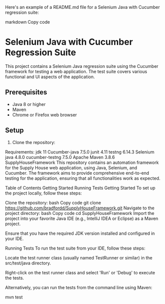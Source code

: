 
Here's an example of a README.md file for a Selenium Java with Cucumber regression suite:

markdown
Copy code
# Selenium Java with Cucumber Regression Suite

This project contains a Selenium Java regression suite using the Cucumber framework for testing a web application. The test suite covers various functional and UI aspects of the application.

## Prerequisites

- Java 8 or higher
- Maven
- Chrome or Firefox web browser

## Setup

1. Clone the repository:

Requirements:
jdk 11
Cucumber-java 7.5.0
junit 4.11
testng 6.14.3
Selenium java 4.8.0
cucumber-testng 7.5.0
Apache Maven 3.8.6
SupplyHouseFramework
This repository contains an automation framework for the Supply House web application, using Java, Selenium, and Cucumber. The framework aims to provide comprehensive end-to-end testing for the application, ensuring that all functionalities work as expected.

Table of Contents
Getting Started
Running Tests
Getting Started
To set up the project locally, follow these steps:

Clone the repository:
bash
Copy code
git clone https://github.com/bradfordd/SupplyHouseFramework.git
Navigate to the project directory:
bash
Copy code
cd SupplyHouseFramework
Import the project into your favorite Java IDE (e.g., IntelliJ IDEA or Eclipse) as a Maven project.

Ensure that you have the required JDK version installed and configured in your IDE.

Running Tests
To run the test suite from your IDE, follow these steps:

Locate the test runner class (usually named TestRunner or similar) in the src/test/java directory.

Right-click on the test runner class and select 'Run' or 'Debug' to execute the tests.

Alternatively, you can run the tests from the command line using Maven:

mvn test